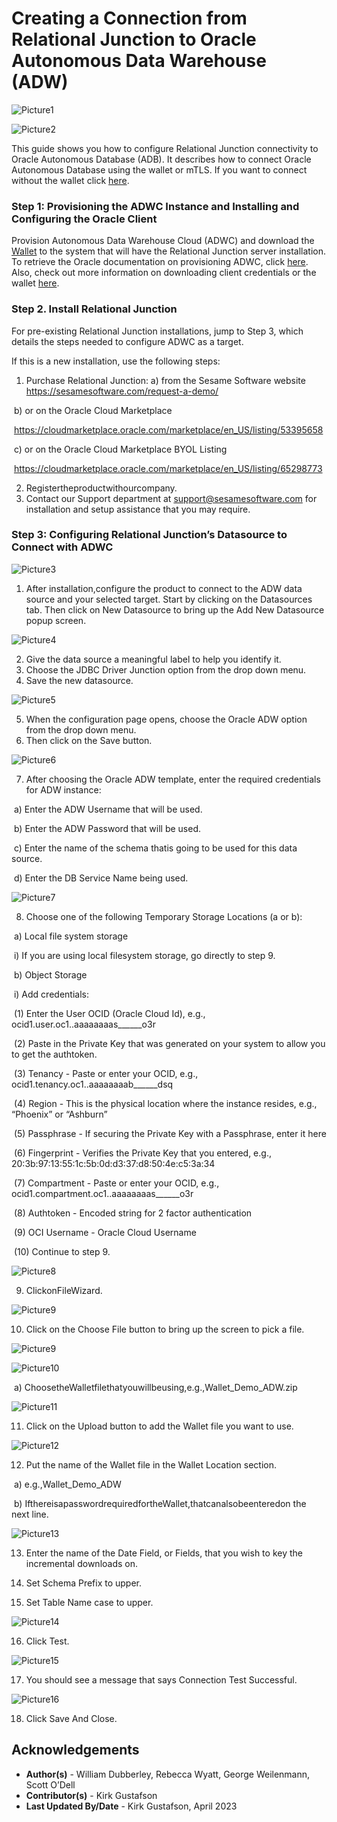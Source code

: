# **Creating a Connection from Relational Junction to Oracle Autonomous Data Warehouse (ADW)**


![Picture1](./images/RJpic1.png)

![Picture2](./images/RJpic2.png)

This guide shows you how to configure Relational Junction connectivity to Oracle Autonomous Database (ADB). It describes how to connect Oracle Autonomous Database using the wallet or mTLS.  If you want to connect without the wallet click [here](https://oracle-samples.github.io/adb-connectors/common/tls-no-wallet/workshops/freetier/).

### **Step 1: Provisioning the ADWC Instance and Installing and Configuring the Oracle Client**

Provision Autonomous Data Warehouse Cloud (ADWC) and download the [Wallet](https://oracle-samples.github.io/adb-connectors/common/wallet/workshops/freetier/) to the system that will have the Relational Junction server installation. To retrieve the Oracle documentation on provisioning ADWC, click [here](https://docs.oracle.com/en/cloud/paas/autonomous-database/index.html). Also, check out more information on downloading client credentials or the wallet [here](https://docs.oracle.com/en/cloud/paas/autonomous-database/adbsa/connect-download-wallet.html#GUID-B06202D2-0597-41AA-9481-3B174F75D4B1).



### **Step 2. Install** Relational Junction

For pre-existing Relational Junction installations, jump to Step 3, which details the steps needed to configure ADWC as a target.

If this is a new installation, use the following steps:

1) Purchase Relational Junction:
    a) from the Sesame Software website https://sesamesoftware.com/request-a-demo/

​		b) or on the Oracle Cloud Marketplace

​			https://cloudmarketplace.oracle.com/marketplace/en_US/listing/53395658

​		c) or on the Oracle Cloud Marketplace BYOL Listing

​			https://cloudmarketplace.oracle.com/marketplace/en_US/listing/65298773

2) Registertheproductwithourcompany.
3) Contact our Support department at support@sesamesoftware.com  for installation and setup assistance that you may require.



### **Step 3: Configuring Relational Junction’s Datasource** **to Connect with ADWC**

![Picture3](./images/RJpic3.png)

1) After installation,configure the product to connect to the ADW data source and your selected target. Start by clicking on the Datasources tab. Then click on New Datasource to bring up the Add New Datasource popup screen.

![Picture4](./images/RJpic4.png)

2. Give the data source a meaningful label to help you identify it.
3. Choose the JDBC Driver Junction option from the drop down menu.
4. Save the new datasource.

![Picture5](./images/RJpic5.png)

5. When the configuration page opens, choose the Oracle ADW option from the drop down menu.
6. Then click on the Save button.

![Picture6](./images/RJpic6.png)

7. After choosing the Oracle ADW template, enter the required credentials for ADW instance:

​		a) Enter the ADW Username that will be used. 

​		b) Enter the ADW Password that will be used.

​        c) Enter the name of the schema thatis going to be used for this data source. 

​		d) Enter the DB Service Name being used.

![Picture7](./images/RJpic7.png)

8) Choose one of the following Temporary Storage Locations (a or b): 

​		a) Local file system storage 

​				i) If you are using local filesystem storage, go directly to step 9. 

​		b) Object Storage 

​				i) Add credentials: 

​						(1) Enter the User OCID (Oracle Cloud Id), e.g., ocid1.user.oc1..aaaaaaaas______o3r 

​						(2)  Paste in the Private Key that was generated on your system to allow you to get the 							   authtoken. 

​						(3)  Tenancy - Paste or enter your OCID, e.g., ocid1.tenancy.oc1..aaaaaaaab______dsq 

​						(4)  Region - This is the physical location where the instance resides, e.g., “Phoenix” or “Ashburn” 

​						(5)  Passphrase - If securing the Private Key with a Passphrase, enter it here 

​						(6)  Fingerprint - Verifies the Private Key that you entered, e.g., 20:3b:97:13:55:1c:5b:0d:d3:37:d8:50:4e:c5:3a:34 

​						(7)  Compartment - Paste or enter your OCID, e.g., ocid1.compartment.oc1..aaaaaaaas______o3r 

​						(8)  Authtoken - Encoded string for 2 factor authentication 

​						(9)  OCI Username - Oracle Cloud Username

​						(10) Continue to step 9. 

![Picture8](./images/RJpic8.png)

9) ClickonFileWizard.

![Picture9](./images/RJpic9.png)

10) Click on the Choose File button to bring up the screen to pick a file.

![Picture9](./images/RJpic9.png)

![Picture10](./images/RJpic10.png)

​			a) ChoosetheWalletfilethatyouwillbeusing,e.g.,Wallet_Demo_ADW.zip

![Picture11](./images/RJpic11.png)

11) Click on the Upload button to add the Wallet file you want to use.

![Picture12](./images/RJpic12.png)

12) Put the name of the Wallet file in the Wallet Location section.

​		a) e.g.,Wallet_Demo_ADW

​		b) IfthereisapasswordrequiredfortheWallet,thatcanalsobeenteredon the next line.

![Picture13](./images/RJpic13.png)

13) Enter the name of the Date Field, or Fields, that you wish to key the incremental downloads on.

14) Set Schema Prefix to upper. 
15) Set Table Name case to upper.

![Picture14](./images/RJpic14.png)

16) Click Test.

![Picture15](./images/RJpic15.png)

17) You should see a message that says Connection Test Successful.

![Picture16](./images/RJpic16.png)

18) Click Save And Close.


## **Acknowledgements**

* **Author(s)** - William Dubberley, Rebecca Wyatt, George Weilenmann, Scott O’Dell
* **Contributor(s)** - Kirk Gustafson
* **Last Updated By/Date** - Kirk Gustafson, April 2023